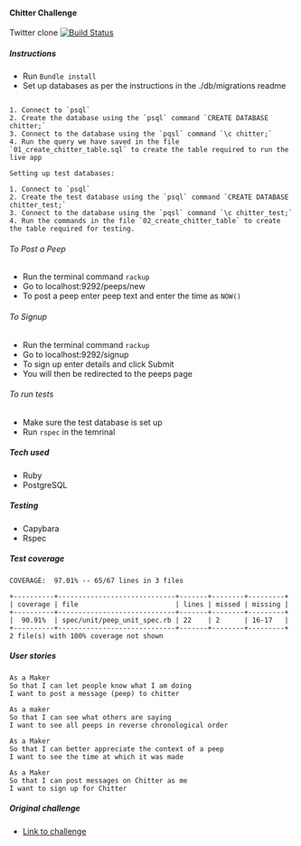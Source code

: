 #### Chitter Challenge
Twitter clone
[![Build Status](https://www.travis-ci.com/dm-devtech/ChitterChallenge.svg?branch=master)](https://www.travis-ci.com/dm-devtech/ChitterChallenge)

##### Instructions
- Run `Bundle install`
- Set up databases as per the instructions in the ./db/migrations readme

```Getting started:

1. Connect to `psql`
2. Create the database using the `psql` command `CREATE DATABASE chitter;`
3. Connect to the database using the `pqsl` command `\c chitter;`
4. Run the query we have saved in the file `01_create_chitter_table.sql` to create the table required to run the live app

Setting up test databases:

1. Connect to `psql`
2. Create the test database using the `psql` command `CREATE DATABASE chitter_test;`
3. Connect to the database using the `pqsl` command `\c chitter_test;`
4. Run the commands in the file `02_create_chitter_table` to create the table required for testing.  
```

###### To Post a Peep
- Run the terminal command `rackup`
- Go to localhost:9292/peeps/new
- To post a peep enter peep text and enter the time as `NOW()`

###### To Signup
- Run the terminal command `rackup`
- Go to localhost:9292/signup
- To sign up enter details and click Submit
- You will then be redirected to the peeps page

###### To run tests
- Make sure the test database is set up
- Run `rspec` in the temrinal

##### Tech used
- Ruby
- PostgreSQL

##### Testing
- Capybara
- Rspec

##### Test coverage
```
COVERAGE:  97.01% -- 65/67 lines in 3 files

+----------+-----------------------------+-------+--------+---------+
| coverage | file                        | lines | missed | missing |
+----------+-----------------------------+-------+--------+---------+
|  90.91%  | spec/unit/peep_unit_spec.rb | 22    | 2      | 16-17   |
+----------+-----------------------------+-------+--------+---------+
2 file(s) with 100% coverage not shown

```

##### User stories
```
As a Maker
So that I can let people know what I am doing  
I want to post a message (peep) to chitter

As a maker
So that I can see what others are saying  
I want to see all peeps in reverse chronological order

As a Maker
So that I can better appreciate the context of a peep
I want to see the time at which it was made

As a Maker
So that I can post messages on Chitter as me
I want to sign up for Chitter
```

##### Original challenge
- [Link to challenge](https://github.com/makersacademy/chitter-challenge)
